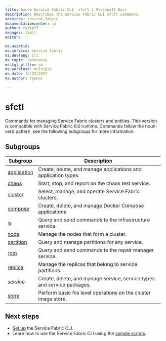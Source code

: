 ```yaml
---
title: Azure Service Fabric CLI- sfctl | Microsoft Docs
description: Describes the Service Fabric CLI sfctl commands.
services: service-fabric
documentationcenter: na
author: rwike77
manager: timlt
editor: ''

ms.assetid: 
ms.service: service-fabric
ms.devlang: cli
ms.topic: reference
ms.tgt_pltfrm: na
ms.workload: multiple
ms.date: 12/22/2017
ms.author: ryanwi

---
```


# sfctl 
Commands for managing Service Fabric clusters and entities. This version is compatible
    with Service Fabric 6.0 runtime. Commands follow the noun-verb pattern, see the following subgroups for more information.

## Subgroups
|Subgroup|Description|
| --- | --- |
| [application](service-fabric-sfctl-application.md)| Create, delete, and manage applications and application types.|
| [chaos](service-fabric-sfctl-chaos.md)   | Start, stop, and report on the chaos test service.|
| [cluster](service-fabric-sfctl-cluster.md) | Select, manage, and operate Service Fabric clusters.|
| [compose](service-fabric-sfctl-compose.md) | Create, delete, and manage Docker Compose applications.|
| [is](service-fabric-sfctl-is.md)      | Query and send commands to the infrastructure service.|
| [node](service-fabric-sfctl-node.md)    | Manage the nodes that form a cluster.|
| [partition](service-fabric-sfctl-partition.md)  | Query and manage partitions for any service.|
| [rpm](service-fabric-sfctl-rpm.md)        | Query and send commands to the repair manager service.|
| [replica](service-fabric-sfctl-replica.md) | Manage the replicas that belong to service partitions.|
| [service](service-fabric-sfctl-service.md) | Create, delete, and manage service, service types and service packages.|
| [store](service-fabric-sfctl-store.md)   | Perform basic file level operations on the cluster image store.|

## Next steps
- [Set up](service-fabric-cli.md) the Service Fabric CLI.
- Learn how to use the Service Fabric CLI using the [sample scripts](/azure/service-fabric/scripts/sfctl-upgrade-application).